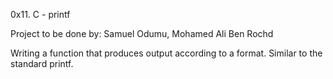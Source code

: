 0x11. C - printf

Project to be done by: Samuel Odumu, Mohamed Ali Ben Rochd

Writing a function that produces output according to a format.
Similar to the standard printf.
